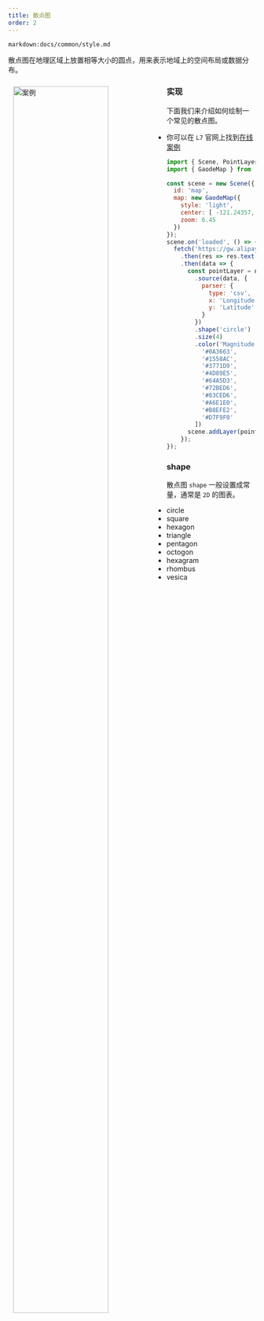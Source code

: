 ```yaml
---
title: 散点图
order: 2
---
```

`markdown:docs/common/style.md`

散点图在地理区域上放置相等大小的圆点，用来表示地域上的空间布局或数据分布。

<div>
  <div style="width:60%;float:left; margin: 10px;">
    <img  width="80%" alt="案例" src='https://gw.alipayobjects.com/mdn/antv_site/afts/img/A*LnlmQ7sFWigAAAAAAAAAAABkARQnAQ'>
  </div>
</div>

### 实现

下面我们来介绍如何绘制一个常见的散点图。

- 你可以在 `L7` 官网上找到[在线案例](/zh/examples/point/scatter/#scatter)


```javascript
import { Scene, PointLayer } from '@antv/l7';
import { GaodeMap } from '@antv/l7-maps';

const scene = new Scene({
  id: 'map',
  map: new GaodeMap({
    style: 'light',
    center: [ -121.24357, 37.58264 ],
    zoom: 6.45
  })
});
scene.on('loaded', () => {
  fetch('https://gw.alipayobjects.com/os/basement_prod/6c4bb5f2-850b-419d-afc4-e46032fc9f94.csv')
    .then(res => res.text())
    .then(data => {
      const pointLayer = new PointLayer({})
        .source(data, {
          parser: {
            type: 'csv',
            x: 'Longitude',
            y: 'Latitude'
          }
        })
        .shape('circle')
        .size(4)
        .color('Magnitude', [
          '#0A3663',
          '#1558AC',
          '#3771D9',
          '#4D89E5',
          '#64A5D3',
          '#72BED6',
          '#83CED6',
          '#A6E1E0',
          '#B8EFE2',
          '#D7F9F0'
        ])
      scene.addLayer(pointLayer);
    });
});
```

### shape

散点图 `shape` 一般设置成常量，通常是 `2D` 的图表。

- circle
- square
- hexagon
- triangle
- pentagon
- octogon
- hexagram
- rhombus
- vesica




